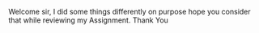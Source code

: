 Welcome sir, 
I did some things differently on purpose hope you consider that while reviewing my Assignment. 
Thank You
